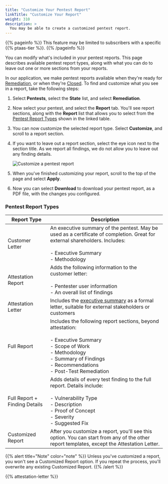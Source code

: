 ```yaml
---
title: "Customize Your Pentest Report"
linkTitle: "Customize Your Report"
weight: 310
description: >
  You may be able to create a customized pentest report.
---
```


{{% pageinfo %}}
This feature may be limited to subscribers with a specific {{% ptaas-tier %}}.
{{% /pageinfo %}}

You can modify what's included in your pentest reports. This page describes available pentest
report types, along with what you can do to leave out one or more sections from your reports.

In our application, we make pentest reports available when they're ready for 
[Remediation](../../penteststates/), or when they're [Closed](../../penteststates/). 
To find and customize what you see in a report, take the following steps:

1. Select **Pentests**, select the **State** list, and select **Remediation**.

1. Now select your pentest, and select the **Report** tab. You'll see report sections,
   along with the **Report** list that allows you to select from the [Pentest Report
   Types](#pentest-report-types) shown in the linked table.

   <!-- I think this is better without the screenshot   
   ![Different Pentest Report Types](/gsg/PentestReportTypes.png "You can select different Pentest Report Types.") -->

1. You can now customize the selected report type. Select **Customize**, and scroll to a
   report section. 

1. If you want to leave out a report section, select the eye icon next to the section title.
   As we report all findings, we do not allow you to leave out any finding details.

   ![Customize a pentest report](/gsg/CustomizePentestReport.png "Select the eye icon to leave a section out of a pentest report.")

1. When you've finished customizing your report, scroll to the top of the page and select **Apply**. 

1. Now you can select **Download** to download your pentest report, as a PDF file, with the
   changes you configured.

### Pentest Report Types

  | Report Type                   | Description                                                                                                                                                    |
|-------------------------------|----------------------------------------------------------------------------------------------------------------------------------------------------------------|
| Customer Letter               | An executive summary of the pentest. May be used as a certificate of completion. Great for external shareholders. Includes:<br>  <br>- Executive Summary <br>- Methodology |
| Attestation Report            | Adds the following information to the customer letter: <br> <br>- Pentester user information <br>- An overall list of findings                                                                     |
| Attestation Letter            | Includes the [executive summary](/getting-started/what-to-expect/report-contents/#executive-summary) as a formal letter, suitable for external stakeholders or customers                                                                     |
| Full Report                   | Includes the following report sections, beyond attestation:<br>  <br>- Executive Summary <br>- Scope of Work <br>- Methodology <br>- Summary of Findings <br>- Recommendations <br>- Post-Test Remediation     |
| Full Report + Finding Details | Adds details of every test finding to the full report. Details include:<br>  <br>- Vulnerability Type <br>- Description <br>- Proof of Concept <br>- Severity <br>- Suggested Fix     | 
| Customized Report             | After you customize a report, you'll see this option. You can start from any of the other report templates, except the Attestation Letter. |

{{% alert title="Note" color="note" %}}
Unless you've customized a report, you won't see a Customized Report option.
If you repeat the process, you'll overwrite any existing Customized Report.
{{% /alert %}}
 
{{% attestation-letter %}}
